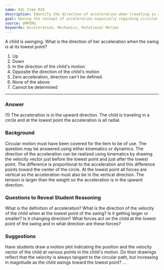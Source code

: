 ```yaml
---
name: A2L Item 018
description: Identify the direction of acceleration when traveling in a vertical circle.
goal: Honing the concept of acceleration especially regarding circular motion.
source: UMPERG
keywords: Acceleration, Mechanics, Rotational Motion
---
```


A child is swinging. What is the direction of her acceleration when the
swing is at its lowest point?

1. Up 
2. Down 
3. In the direction of the child's motion 
4. Opposite the direction of the child's motion
5. Zero acceleration, direction can't be defined.
6. None of the above 
7. Cannot be determined

<hr/>

### Answer

(1) The acceleration is in the upward direction.  The child is traveling
in a circle and at the lowest point the acceleration is all radial.

### Background

Circular motion must have been covered for the item to be of use.  The
question may be answered using either kinematics or dynamics.  The
direction of the acceleration can be realized using kinematics by
drawing the velocity vector just before the lowest point and just after
the lowest point.  The difference is proportional to the acceleration
and this difference points toward the center of the circle.   At the
lowest point all forces are vertical so the acceleration must also be in
the vertical direction.  The tension is larger than the weight so the
acceleration is in the upward direction.

### Questions to Reveal Student Reasoning

What is the definition of acceleration?  What is the direction of the
velocity of the child when at the lowest point of the swing?  Is it
getting larger or smaller?  Is it changing direction?  What forces act
on the child at the lowest point of the swing and in what direction are
these forces?

### Suggestions

Have students draw a motion plot indicating the position and the
velocity vector of the child at various points in the child's motion. 
Do their drawings reflect that the velocity is always tangent to the
circular path, but increasing in magnitude as the child swings toward
the lowest point?
...
